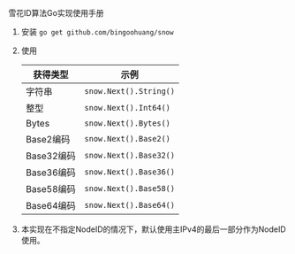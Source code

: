 雪花ID算法Go实现使用手册

1. 安装 `go get github.com/bingoohuang/snow`
1. 使用

   获得类型 | 示例
   ---|---
   字符串| `snow.Next().String()`
   整型   |  `snow.Next().Int64()`
   Bytes | `snow.Next().Bytes()`
   Base2编码 |`snow.Next().Base2()`
   Base32编码 |`snow.Next().Base32()`
   Base36编码 |`snow.Next().Base36()`
   Base58编码| `snow.Next().Base58()`
   Base64编码| `snow.Next().Base64()`

1. 本实现在不指定NodeID的情况下，默认使用主IPv4的最后一部分作为NodeID使用。
